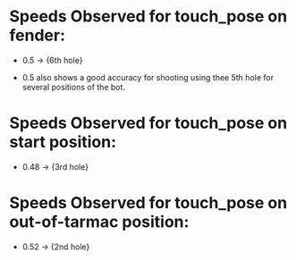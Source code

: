 # Speeds Observed for touch_pose on fender:

- 0.5 -> {6th hole}

- 0.5 also shows a good accuracy for shooting using thee 5th hole for several positions of the bot.

# Speeds Observed for touch_pose on start position:

- 0.48 -> {3rd hole}

# Speeds Observed for touch_pose on out-of-tarmac position:

- 0.52 -> {2nd hole}

